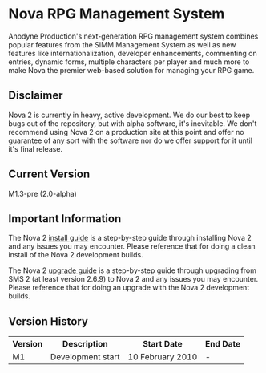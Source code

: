 # Nova RPG Management System

Anodyne Production's next-generation RPG management system combines popular features from the SIMM Management System as well as new features like internationalization, developer enhancements, commenting on entries, dynamic forms, multiple characters per player and much more to make Nova the premier web-based solution for managing your RPG game.

## Disclaimer

Nova 2 is currently in heavy, active development. We do our best to keep bugs out of the repository, but with alpha software, it's inevitable. We don't recommend using Nova 2 on a production site at this point and offer no guarantee of any sort with the software nor do we offer support for it until it's final release.

## Current Version

M1.3-pre (2.0-alpha)

## Important Information

The Nova 2 [install guide](http://docs.anodyne-productions.com/index.php/nova2/overview/install) is a step-by-step guide through installing Nova 2 and any issues you may encounter. Please reference that for doing a clean install of the Nova 2 development builds.

The Nova 2 [upgrade guide](http://docs.anodyne-productions.com/index.php/nova2/overview/upgrade) is a step-by-step guide through upgrading from SMS 2 (at least version 2.6.9) to Nova 2 and any issues you may encounter. Please reference that for doing an upgrade with the Nova 2 development builds.

## Version History

<table>
	<tr>
		<th>Version</th><th>Description</th><th>Start Date</th><th>End Date</th>
	</tr>
	<tr>
		<td>M1</td><td>Development start</td><td>10 February 2010</td><td>-</td>
	</tr>
</table>